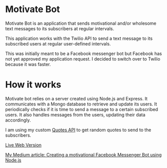 # Motivate Bot

Motivate Bot is an application that sends motivational and/or wholesome text messages to its subscribers at regular intervals.

This application works with the Twilio API to send a text message to its subscribed users at regular user-defined intervals. 

This was initially meant to be a Facebook messenger bot but Facebook has not yet approved my application request. I decided to switch over to Twilio because it was faster. 

# How it works

Motivate bot relies on a server created using Node.js and Express. It communicates with a Mongo database to retrieve and update its users. It periodically checks if it is time to send a message to a certain subscribed users. It also handles messages from the users, updating their data accordingly.

I am using my custom [Quotes API](https://github.com/Humad/Quotes-API) to get random quotes to send to the subscribers.

[Live Web Version](https://motivate-bot.herokuapp.com/)

[My Medium article: Creating a motivational Facebook Messenger Bot using Node.js](https://medium.com/@humadvii/creating-a-motivational-facebook-messenger-bot-using-node-js-c50954e93347)
